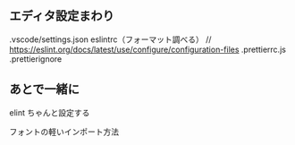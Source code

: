 ## エディタ設定まわり

.vscode/settings.json
eslintrc（フォーマット調べる） // https://eslint.org/docs/latest/use/configure/configuration-files
.prettierrc.js
.prettierignore

## あとで一緒に

elint ちゃんと設定する

フォントの軽いインポート方法
